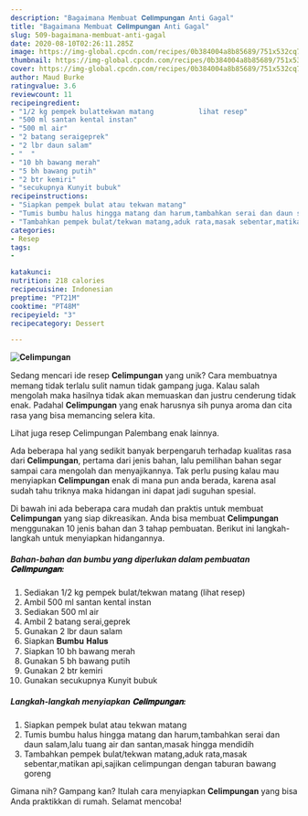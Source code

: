```yaml
---
description: "Bagaimana Membuat 𝐂𝐞𝐥𝐢𝐦𝐩𝐮𝐧𝐠𝐚𝐧 Anti Gagal"
title: "Bagaimana Membuat 𝐂𝐞𝐥𝐢𝐦𝐩𝐮𝐧𝐠𝐚𝐧 Anti Gagal"
slug: 509-bagaimana-membuat-anti-gagal
date: 2020-08-10T02:26:11.285Z
image: https://img-global.cpcdn.com/recipes/0b384004a8b85689/751x532cq70/𝐂𝐞𝐥𝐢𝐦𝐩𝐮𝐧𝐠𝐚𝐧-foto-resep-utama.jpg
thumbnail: https://img-global.cpcdn.com/recipes/0b384004a8b85689/751x532cq70/𝐂𝐞𝐥𝐢𝐦𝐩𝐮𝐧𝐠𝐚𝐧-foto-resep-utama.jpg
cover: https://img-global.cpcdn.com/recipes/0b384004a8b85689/751x532cq70/𝐂𝐞𝐥𝐢𝐦𝐩𝐮𝐧𝐠𝐚𝐧-foto-resep-utama.jpg
author: Maud Burke
ratingvalue: 3.6
reviewcount: 11
recipeingredient:
- "1/2 kg pempek bulattekwan matang           lihat resep"
- "500 ml santan kental instan"
- "500 ml air"
- "2 batang seraigeprek"
- "2 lbr daun salam"
- "  "
- "10 bh bawang merah"
- "5 bh bawang putih"
- "2 btr kemiri"
- "secukupnya Kunyit bubuk"
recipeinstructions:
- "Siapkan pempek bulat atau tekwan matang"
- "Tumis bumbu halus hingga matang dan harum,tambahkan serai dan daun salam,lalu tuang air dan santan,masak hingga mendidih"
- "Tambahkan pempek bulat/tekwan matang,aduk rata,masak sebentar,matikan api,sajikan celimpungan dengan taburan bawang goreng"
categories:
- Resep
tags:
- 

katakunci:  
nutrition: 218 calories
recipecuisine: Indonesian
preptime: "PT21M"
cooktime: "PT48M"
recipeyield: "3"
recipecategory: Dessert

---
```



![𝐂𝐞𝐥𝐢𝐦𝐩𝐮𝐧𝐠𝐚𝐧](https://img-global.cpcdn.com/recipes/0b384004a8b85689/751x532cq70/𝐂𝐞𝐥𝐢𝐦𝐩𝐮𝐧𝐠𝐚𝐧-foto-resep-utama.jpg)

Sedang mencari ide resep 𝐂𝐞𝐥𝐢𝐦𝐩𝐮𝐧𝐠𝐚𝐧 yang unik? Cara membuatnya memang tidak terlalu sulit namun tidak gampang juga. Kalau salah mengolah maka hasilnya tidak akan memuaskan dan justru cenderung tidak enak. Padahal 𝐂𝐞𝐥𝐢𝐦𝐩𝐮𝐧𝐠𝐚𝐧 yang enak harusnya sih punya aroma dan cita rasa yang bisa memancing selera kita.

Lihat juga resep Celimpungan Palembang enak lainnya.

Ada beberapa hal yang sedikit banyak berpengaruh terhadap kualitas rasa dari 𝐂𝐞𝐥𝐢𝐦𝐩𝐮𝐧𝐠𝐚𝐧, pertama dari jenis bahan, lalu pemilihan bahan segar sampai cara mengolah dan menyajikannya. Tak perlu pusing kalau mau menyiapkan 𝐂𝐞𝐥𝐢𝐦𝐩𝐮𝐧𝐠𝐚𝐧 enak di mana pun anda berada, karena asal sudah tahu triknya maka hidangan ini dapat jadi suguhan spesial.


Di bawah ini ada beberapa cara mudah dan praktis untuk membuat 𝐂𝐞𝐥𝐢𝐦𝐩𝐮𝐧𝐠𝐚𝐧 yang siap dikreasikan. Anda bisa membuat 𝐂𝐞𝐥𝐢𝐦𝐩𝐮𝐧𝐠𝐚𝐧 menggunakan 10 jenis bahan dan 3 tahap pembuatan. Berikut ini langkah-langkah untuk menyiapkan hidangannya.

<!--inarticleads1-->

##### Bahan-bahan dan bumbu yang diperlukan dalam pembuatan 𝐂𝐞𝐥𝐢𝐦𝐩𝐮𝐧𝐠𝐚𝐧:

1. Sediakan 1/2 kg pempek bulat/tekwan matang           (lihat resep)
1. Ambil 500 ml santan kental instan
1. Sediakan 500 ml air
1. Ambil 2 batang serai,geprek
1. Gunakan 2 lbr daun salam
1. Siapkan  𝐁𝐮𝐦𝐛𝐮 𝐇𝐚𝐥𝐮𝐬
1. Siapkan 10 bh bawang merah
1. Gunakan 5 bh bawang putih
1. Gunakan 2 btr kemiri
1. Gunakan secukupnya Kunyit bubuk




<!--inarticleads2-->

##### Langkah-langkah menyiapkan 𝐂𝐞𝐥𝐢𝐦𝐩𝐮𝐧𝐠𝐚𝐧:

1. Siapkan pempek bulat atau tekwan matang
1. Tumis bumbu halus hingga matang dan harum,tambahkan serai dan daun salam,lalu tuang air dan santan,masak hingga mendidih
1. Tambahkan pempek bulat/tekwan matang,aduk rata,masak sebentar,matikan api,sajikan celimpungan dengan taburan bawang goreng




Gimana nih? Gampang kan? Itulah cara menyiapkan 𝐂𝐞𝐥𝐢𝐦𝐩𝐮𝐧𝐠𝐚𝐧 yang bisa Anda praktikkan di rumah. Selamat mencoba!
